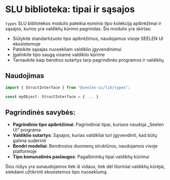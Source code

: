 # **SLU biblioteka: tipai ir sąsajos**

`types` SLU bibliotekos modulis pateikia esminio tipo kolekciją apibrėžimai ir
sąsajos, kurios yra valdiklių kūrimo pagrindas. Šis modulis yra skirtas:

- Siūlykite standartizuoto tipo apibrėžimus, naudojamus visoje SEELEN UI
  ekosistemoje
- Pateikite sąsajas nuosekliam valdiklio įgyvendinimui
- Įgalinkite tipo saugą visame valdiklio kūrime
- Tarnaukite kaip bendros sutartys tarp pagrindinės programos ir valdiklių

## **Naudojimas**

```ts
import { StructInterface } from "@seelen-ui/lib/types";

const myObject: StructInterface = { ... }
```

## **Pagrindinės savybės:**

- **Pagrindinio tipo apibrėžimai**: Pagrindiniai tipai, kuriuos naudoja „Seelen
  UI“ programa
- **Valdiklio sutartys**: Sąsajos, kurias valdikliai turi įgyvendinti, kad būtų
  galima suderinti
- **Bendri modeliai**: Bendrosios duomenų struktūros, naudojamos visoje
  platformoje
- **Tipo komunalinės paslaugos**: Pagalbininkų tipai valdiklių kūrimui

Šios rūšys yra sunaudojamos tiek iš vidaus, tiek dėl Išoriniai valdiklių
kūrėjai, siekdami užtikrinti ekosistemos tipo nuoseklumą.
